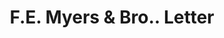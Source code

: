 ---
doi: 10.7916/D84J1S6C
date_other: '1919'
date_other_textual: '1919'
form: correspondence
genre:
- Letters (correspondence)
name:
- F.E. Myers & Bro.
object_in_context_url: https://biggert.cul.columbia.edu/items/view/ave_biggert_01238
subject_hierarchical_geographic:
- Ashland, Ohio, United States
subject_name:
- F.E. Myers & Bro.
title: F.E. Myers & Bro.. Letter
sort_title: F.E. Myers & Bro.. Letter
call_number: ave_biggert_01238
coordinates:
- 40.86694444444444,-82.31527777777778
pid: ave_biggert_01238
identifiers: ave_biggert_01238
thumbnail: https://derivativo-3.library.columbia.edu/iiif/2/ldpd:343288/full/!256,256/0/native.jpg
permalink: "/items/ave_biggert_01238/"
layout: iiif-image-page
---